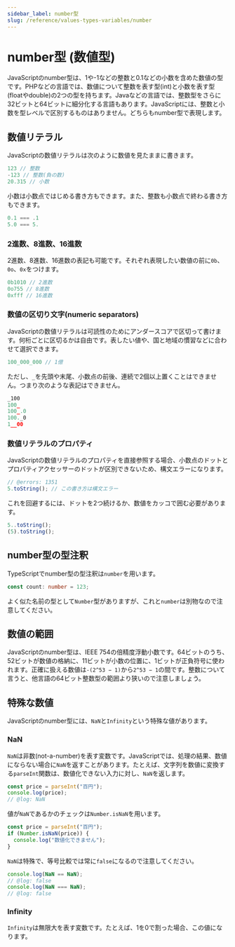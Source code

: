 ```yaml
---
sidebar_label: number型
slug: /reference/values-types-variables/number
---
```


<!-- textlint-disable prh -->

# number型 (数値型)

<!-- textlint-enable prh -->

JavaScriptのnumber型は、1や-1などの整数と0.1などの小数を含めた数値の型です。PHPなどの言語では、数値について整数を表す型(int)と小数を表す型(floatやdouble)の2つの型を持ちます。Javaなどの言語では、整数型をさらに32ビットと64ビットに細分化する言語もあります。JavaScriptには、整数と小数を型レベルで区別するものはありません。どちらもnumber型で表現します。

## 数値リテラル

JavaScriptの数値リテラルは次のように数値を見たままに書きます。

<!--prettier-ignore-->
```js
123 // 整数
-123 // 整数(負の数)
20.315 // 小数
```

小数は小数点ではじめる書き方もできます。また、整数も小数点で終わる書き方もできます。

<!--prettier-ignore-->
```js
0.1 === .1
5.0 === 5.
```

### 2進数、8進数、16進数

2進数、8進数、16進数の表記も可能です。それぞれ表現したい数値の前に`0b`、`0o`、`0x`をつけます。

<!--prettier-ignore-->
```ts
0b1010 // 2進数
0o755 // 8進数
0xfff // 16進数
```

### 数値の区切り文字(numeric separators)

JavaScriptの数値リテラルは可読性のためにアンダースコアで区切って書けます。何桁ごとに区切るかは自由です。表したい値や、国と地域の慣習などに合わせて選択できます。

<!--prettier-ignore-->
```js
100_000_000 // 1億
```

ただし、`_`を先頭や末尾、小数点の前後、連続で2個以上置くことはできません。つまり次のような表記はできません。

```ts
_100
100_
100_.0
100._0
1__00
```

### 数値リテラルのプロパティ

JavaScriptの数値リテラルのプロパティを直接参照する場合、小数点のドットとプロパティアクセッサーのドットが区別できないため、構文エラーになります。

```ts twoslash
// @errors: 1351
5.toString(); // この書き方は構文エラー
```

これを回避するには、ドットを2つ続けるか、数値をカッコで囲む必要があります。

<!--prettier-ignore-->
```ts twoslash
5..toString();
(5).toString();
```

## number型の型注釈

TypeScriptでnumber型の型注釈は`number`を用います。

```ts twoslash
const count: number = 123;
```

よく似た名前の型として`Number`型がありますが、これと`number`は別物なので注意してください。

## 数値の範囲

JavaScriptのnumber型は、IEEE 754の倍精度浮動小数です。64ビットのうち、52ビットが数値の格納に、11ビットが小数の位置に、1ビットが正負符号に使われます。正確に扱える数値は`-(2^53 − 1)`から`2^53 − 1`の間です。整数について言うと、他言語の64ビット整数型の範囲より狭いので注意しましょう。

## 特殊な数値

JavaScriptのnumber型には、`NaN`と`Infinity`という特殊な値があります。

### NaN

`NaN`は非数(not-a-number)を表す変数です。JavaScriptでは、処理の結果、数値にならない場合に`NaN`を返すことがあります。たとえば、文字列を数値に変換する`parseInt`関数は、数値化できない入力に対し、`NaN`を返します。

```js twoslash
const price = parseInt("百円");
console.log(price);
// @log: NaN
```

値が`NaN`であるかのチェックは`Number.isNaN`を用います。

```ts twoslash
const price = parseInt("百円");
if (Number.isNaN(price)) {
  console.log("数値化できません");
}
```

`NaN`は特殊で、等号比較では常に`false`になるので注意してください。

```ts twoslash
console.log(NaN == NaN);
// @log: false
console.log(NaN === NaN);
// @log: false
```

### Infinity

`Infinity`は無限大を表す変数です。たとえば、1を0で割った場合、この値になります。

